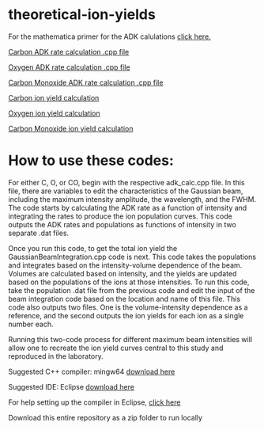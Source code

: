 # theoretical-ion-yields

For the mathematica primer for the ADK calulations [click here.](https://github.com/laser-science/theoretical-ion-yields/blob/main/Primer%20for%20ADK%20code.nb)

[Carbon ADK rate calculation .cpp file](https://github.com/laser-science/theoretical-ion-yields/blob/main/adk_calcC.cpp)

[Oxygen ADK rate calculation .cpp file](https://github.com/laser-science/theoretical-ion-yields/blob/main/adk_calcO.cpp)

[Carbon Monoxide ADK rate calculation .cpp file](https://github.com/laser-science/theoretical-ion-yields/blob/main/adk_calcCO.cpp)

[Carbon ion yield calculation](https://github.com/laser-science/theoretical-ion-yields/blob/main/GaussianBeamIntegrationC.cpp)

[Oxygen ion yield calculation](https://github.com/laser-science/theoretical-ion-yields/blob/main/GaussianBeamIntegrationO.cpp)

[Carbon Monoxide ion yield calculation](https://github.com/laser-science/theoretical-ion-yields/blob/main/GaussianBeamIntegrationCO.cpp)


# How to use these codes:

For either C, O, or CO, begin with the respective adk_calc.cpp file. In this file, there are variables to edit the characteristics of the Gaussian beam, including the maximum 
intensity amplitude, the wavelength, and the FWHM. The code starts by calculating the ADK rate as a function of intensity and integrating the rates to produce the ion population curves. This code outputs the ADK rates and populations as functions of intensity in two separate .dat files.

Once you run this code, to get the total ion yield the GaussianBeamIntegration.cpp code is next. This code takes the populations and integrates based on the intensity-volume dependence of the beam. Volumes are calculated based on intensity, and the yields are updated based on the populations of the ions at those intensities. To run this code,
take the population .dat file from the previous code and edit the input of the beam integration code based on the location and name of this file. This code also outputs two files.
One is the volume-intensity dependence as a reference, and the second outputs the ion yields for each ion as a single number each. 

Running this two-code process for different maximum beam intensities will allow one to recreate the ion yield curves central to this study and reproduced in the laboratory. 

Suggested C++ compiler: mingw64 [download here](https://sourceforge.net/projects/mingw-w64/files/Toolchains%20targetting%20Win32/Personal%20Builds/mingw-builds/installer/mingw-w64-install.exe/download)

Suggested IDE: Eclipse [download here](https://www.eclipse.org/downloads/)

For help setting up the compiler in Eclipse, [click here](https://www.eclipse.org/4diac/documentation/html/installation/minGW.html)

Download this entire repository as a zip folder to run locally
